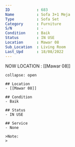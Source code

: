 ```yaml
---
ID            : 683
Name          : Sofa 3+1 Meja
Type          : Sofa Set
Category      : Furniture
S/N           : -
Condition     : Baik
Status        : IN USE
Location      : Mawar 08
Sub_Location  : Living Room
Last_Upd      : 18/08/2022
---
```



NOW LOCATION : [[Mawar 08]]

```ad-History
collapse: open

## Location
- [[Mawar 08]]

## Condition
- Baik

## Status
- IN USE

## Service
- None

>Note:
>


```
